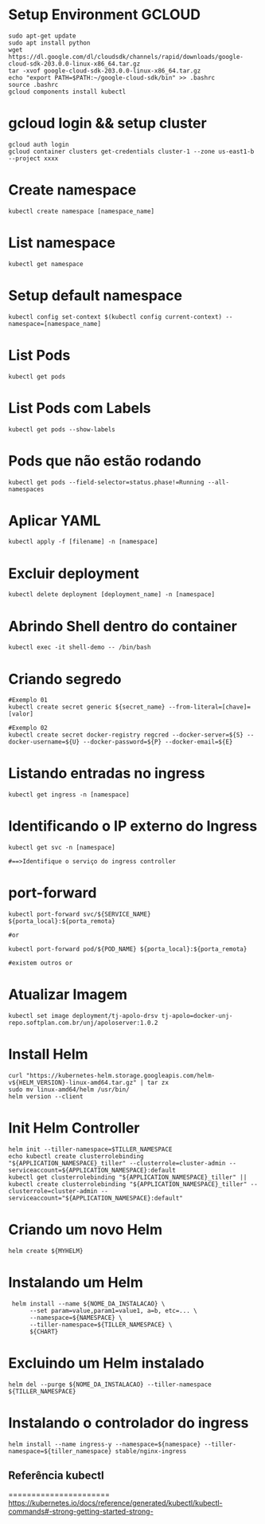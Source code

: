 Setup Environment GCLOUD
========================

```
sudo apt-get update
sudo apt install python
wget https://dl.google.com/dl/cloudsdk/channels/rapid/downloads/google-cloud-sdk-203.0.0-linux-x86_64.tar.gz
tar -xvof google-cloud-sdk-203.0.0-linux-x86_64.tar.gz
echo "export PATH=$PATH:~/google-cloud-sdk/bin" >> .bashrc
source .bashrc
gcloud components install kubectl
```

gcloud login && setup cluster
=============================

```
gcloud auth login
gcloud container clusters get-credentials cluster-1 --zone us-east1-b --project xxxx
```

Create namespace
=============================

```
kubectl create namespace [namespace_name]
```

List namespace
=============================

```
kubectl get namespace
```

Setup default namespace
=======================

```
kubectl config set-context $(kubectl config current-context) --namespace=[namespace_name]
```

List Pods
=======================
```
kubectl get pods
```

List Pods com Labels
====================
```
kubectl get pods --show-labels
```

Pods que não estão rodando
==========================
```
kubectl get pods --field-selector=status.phase!=Running --all-namespaces
```

Aplicar YAML
=======================
```
kubectl apply -f [filename] -n [namespace]
```

Excluir deployment 
=======================
```
kubectl delete deployment [deployment_name] -n [namespace]
```

Abrindo Shell dentro do container
=================================
```
kubectl exec -it shell-demo -- /bin/bash
```


Criando segredo
===============

```
#Exemplo 01
kubectl create secret generic ${secret_name} --from-literal=[chave]=[valor]

#Exemplo 02
kubectl create secret docker-registry regcred --docker-server=${S} --docker-username=${U} --docker-password=${P} --docker-email=${E} 
```

Listando entradas no ingress
============================
```
kubectl get ingress -n [namespace]
```

Identificando o IP externo do Ingress
=====================================
```
kubectl get svc -n [namespace]

#==>Identifique o serviço do ingress controller

```

port-forward
================
```
kubectl port-forward svc/${SERVICE_NAME} ${porta_local}:${porta_remota} 

#or

kubectl port-forward pod/${POD_NAME} ${porta_local}:${porta_remota}

#existem outros or

```

Atualizar Imagem
================

```
kubectl set image deployment/tj-apolo-drsv tj-apolo=docker-unj-repo.softplan.com.br/unj/apoloserver:1.0.2
```



Install Helm
============

```
curl "https://kubernetes-helm.storage.googleapis.com/helm-v${HELM_VERSION}-linux-amd64.tar.gz" | tar zx
sudo mv linux-amd64/helm /usr/bin/
helm version --client
```

Init Helm Controller
====================

```
helm init --tiller-namespace=$TILLER_NAMESPACE
echo kubectl create clusterrolebinding "${APPLICATION_NAMESPACE}_tiller" --clusterrole=cluster-admin --serviceaccount=${APPLICATION_NAMESPACE}:default
kubectl get clusterrolebinding "${APPLICATION_NAMESPACE}_tiller" || kubectl create clusterrolebinding "${APPLICATION_NAMESPACE}_tiller" --clusterrole=cluster-admin --serviceaccount="${APPLICATION_NAMESPACE}:default"
```

Criando um novo Helm
====================
```
helm create ${MYHELM}
```


Instalando um Helm
==================
```
 helm install --name ${NOME_DA_INSTALACAO} \
      --set param=value,param1=value1, a=b, etc=... \
      --namespace=${NAMESPACE} \
      --tiller-namespace=${TILLER_NAMESPACE} \
      ${CHART}
```
Excluindo um Helm instalado
===========================
```
helm del --purge ${NOME_DA_INSTALACAO} --tiller-namespace ${TILLER_NAMESPACE}
```

Instalando o controlador do ingress
=====================================
```
helm install --name ingress-y --namespace=${namespace} --tiller-namespace=${tiller_namespace} stable/nginx-ingress
```




## Referência kubectl
======================
https://kubernetes.io/docs/reference/generated/kubectl/kubectl-commands#-strong-getting-started-strong-

